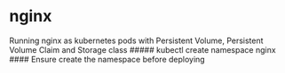 # nginx
Running nginx as kubernetes pods with Persistent Volume, Persistent Volume Claim and Storage class #####
kubectl create namespace nginx #### Ensure create the namespace before deploying
